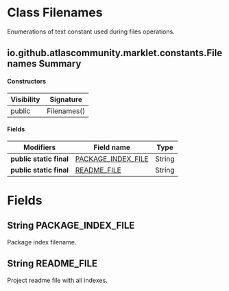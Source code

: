 Class Filenames
===============
Enumerations of text constant used during files operations.

io.github.atlascommunity.marklet.constants.Filenames Summary
-------
#### Constructors
| Visibility | Signature   |
| ---------- | ----------- |
| public     | Filenames() |
#### Fields
| Modifiers               | Field name                                               | Type   |
| ----------------------- | -------------------------------------------------------- | ------ |
| **public static final** | [PACKAGE_INDEX_FILE](#javalangstring-package_index_file) | String |
| **public static final** | [README_FILE](#javalangstring-readme_file)               | String |

Fields
======
String PACKAGE_INDEX_FILE
-----------------------------------
Package index filename.


String README_FILE
----------------------------
Project readme file with all indexes.


